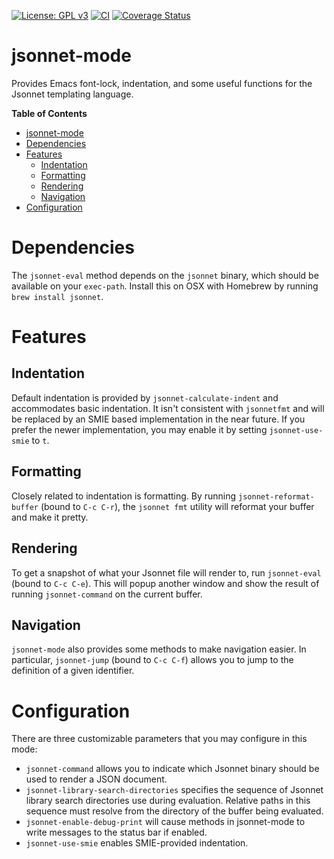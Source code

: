 [![License: GPL v3](https://img.shields.io/badge/License-GPL%20v3-blue.svg)](https://www.gnu.org/licenses/gpl-3.0)
[![CI](https://github.com/tminor/jsonnet-mode/workflows/CI/badge.svg)](https://github.com/tminor/jsonnet-mode/actions?query=workflow%3A%22CI%22+branch%3Amain)
[![Coverage Status](https://coveralls.io/repos/github/tminor/jsonnet-mode/badge.svg?branch=ci-test)](https://coveralls.io/github/tminor/jsonnet-mode?branch=ci-test)

# jsonnet-mode

Provides Emacs font-lock, indentation, and some useful functions for the Jsonnet templating language.

<!-- markdown-toc start - Don't edit this section. Run M-x markdown-toc-generate-toc again -->
**Table of Contents**

- [jsonnet-mode](#jsonnet-mode)
- [Dependencies](#dependencies)
- [Features](#features)
    - [Indentation](#indentation)
    - [Formatting](#formatting)
    - [Rendering](#rendering)
    - [Navigation](#navigation)
- [Configuration](#configuration)

<!-- markdown-toc end -->

# Dependencies

The `jsonnet-eval` method depends on the `jsonnet` binary, which should be
available on your `exec-path`. Install this on OSX with Homebrew by running
`brew install jsonnet`.

# Features

## Indentation

Default indentation is provided by `jsonnet-calculate-indent` and
accommodates basic indentation. It isn't consistent with `jsonnetfmt`
and will be replaced by an SMIE based implementation in the near
future. If you prefer the newer implementation, you may enable it by
setting `jsonnet-use-smie` to `t`.

## Formatting

Closely related to indentation is formatting. By running
`jsonnet-reformat-buffer` (bound to `C-c C-r`), the `jsonnet fmt` utility will
reformat your buffer and make it pretty.

## Rendering

To get a snapshot of what your Jsonnet file will render to, run `jsonnet-eval`
(bound to `C-c C-e`). This will popup another window and show the result of
running `jsonnet-command` on the current buffer.

## Navigation

`jsonnet-mode` also provides some methods to make navigation easier. In
particular, `jsonnet-jump` (bound to `C-c C-f`) allows you to jump to the
definition of a given identifier.

# Configuration

There are three customizable parameters that you may configure in this mode:

- `jsonnet-command` allows you to indicate which Jsonnet binary should be used to render a JSON document.
- `jsonnet-library-search-directories` specifies the sequence of Jsonnet library search directories use during evaluation.
  Relative paths in this sequence must resolve from the directory of the buffer being evaluated.
- `jsonnet-enable-debug-print` will cause methods in jsonnet-mode to write messages to the status bar if enabled.
- `jsonnet-use-smie` enables SMIE-provided indentation.
